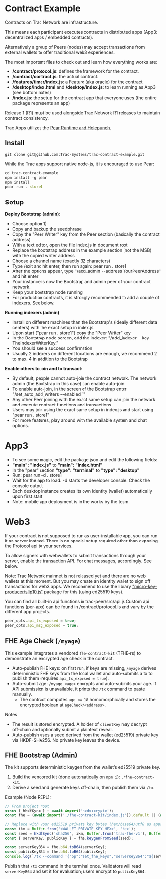 # Contract Example

Contracts on Trac Network are infrastructure. 

This means each participant executes contracts in distributed apps (App3: decentralized apps / embedded contracts).

Alternatively a group of Peers (nodes) may accept transactions from external wallets to offer traditional web3 experiences.

The most important files to check out and learn how everything works are:

- **/contract/protocol.js**: defines the framework for the contract.
- **/contract/contract.js**: the actual contract.
- **/features/timer/index.js**: a Feature (aka oracle) for the contract
- **/desktop/index.html** and **/desktop/index.js**: to learn running as App3 (see bottom notes)
- **/index.js**: the setup for the contract app that everyone uses (the entire package represents an app)

Release 1 (R1) must be used alongside Trac Network R1 releases to maintain contract consistency.

Trac Apps utilizes the [Pear Runtime and Holepunch](https://pears.com/).

## Install

```shell
git clone git@github.com:Trac-Systems/trac-contract-example.git
```

While the Trac apps support native node-js, it is encouraged to use Pear:

```js
cd trac-contract-example
npm install -g pear
npm install
pear run . store1
```

## Setup

**Deploy Bootstrap (admin):**

- Choose option 1)
- Copy and backup the seedphrase
- Copy the "Peer Writer" key from the Peer section (basically the contract address)
- With a text editor, open the file index.js in document root
- Replace the bootstrap address in the example section (not the MSB) with the copied writer address
- Choose a channel name (exactly 32 characters)
- Type /exit and hit enter, then run again: pear run . store1
- After the options appear, type "/add_admin --address YourPeerAddress" and hit enter
- Your instance is now the Bootstrap and admin peer of your contract network.
- Keep your bootstrap node running
- For production contracts, it is strongly recommended to add a couple of indexers. See below.

**Running indexers (admin)**

- Install on different machines than the Bootstrap's (ideally different data centers) with the exact setup in index.js
- Upon start ("pear run . store1") copy the "Peer Writer" key
- In the Bootstrap node screen, add the indexer: "/add_indexer --key TheIndexerWriterKey."
- You should see a success confirmation
- Usually 2 indexers on different locations are enough, we recommend 2 to max. 4 in addition to the Bootstrap

**Enable others to join and to transact:**

- By default, people cannot auto-join the contract network. The network admin (the Bootstrap in this case) can enable auto-join
- To enable auto-join, in the screen of the Bootstrap enter "/set_auto_add_writers --enabled 1"
- Any other Peer joining with the exact same setup can join the network and execute contract functions and transactions.
- Users may join using the exact same setup in index.js and start using "pear run . store1"
- For more features, play around with the available system and chat options.

# App3
- To see some magic, edit the package.json and edit the following fields:
- **"main": "index.js"** to **"main": "index.html"**
- In the "pear" section **"type": "terminal"** to **"type": "desktop"**
- Run: pear run -d . store1
- Wait for the app to load. -d starts the developer console. Check the console output
- Each desktop instance creates its own identity (wallet) automatically upon first start
- Note: mobile app deployment is in the works by the team.

# Web3
If your contract is not supposed to run as user-installable app, you can run it as server instead.
There is no special setup required other than exposing the Protocol api to your services.

To allow signers with webwallets to submit transactions through your server, enable the transaction API.
For chat messages, accordingly. See below.

Note: Trac Network mainnet is not released yet and there are no web wallets at this moment. 
But you may create an identity wallet to sign off transactions for web3 apps. 
We recommend to use the library ["micro-key-producer/slip10.js"](https://www.npmjs.com/package/micro-key-producer) package for this (using ed25519 keys).

You can find all built-in api functions in trac-peer/src/api.js
Custom api functions (per-app) can be found in /contract/protocol.js and vary by the different app projects.

```js
peer_opts.api_tx_exposed = true;
peer_opts.api_msg_exposed = true;
```

## FHE Age Check (`/myage`)

This example integrates a vendored `fhe-contract-kit` (TFHE‑rs) to demonstrate an encrypted age check in the contract.

- Auto-publish FHE keys: on first run, if keys are missing, `/myage` derives deterministic FHE keys from the local wallet and auto-submits a tx to publish them (requires `api_tx_exposed = true`).
- Auto-submit age: `/myage <age>` encrypts and auto-submits your age. If API submission is unavailable, it prints the `/tx` command to paste manually.
  - The contract computes `age <= 18` homomorphically and stores the encrypted boolean at `ageCheck/<address>`.

Notes
- The result is stored encrypted. A holder of `clientKey` may decrypt off‑chain and optionally submit a plaintext reveal.
- Auto-publish uses a seed derived from the wallet (ed25519) private key via HKDF-SHA256. No private key leaves the device.

## FHE Bootstrap (Admin)

The kit supports deterministic keygen from the wallet’s ed25519 private key.

1) Build the vendored kit (done automatically on `npm i`): `./fhe-contract-kit`.
2) Derive a seed and generate keys off-chain, then publish them via `/tx`.

Example (Node REPL):

```js
// From project root
const { hkdfSync } = await import('node:crypto');
const fhe = (await import('./fhe-contract-kit/index.js')).default || (await import('./fhe-contract-kit/index.js'));

// Replace with your ed25519 private key bytes (hex/base64/utf8 as appropriate)
const ikm = Buffer.from('<WALLET_PRIVATE_KEY_HEX>', 'hex');
const seed = hkdfSync('sha256', ikm, Buffer.from('trac-fhe-v1'), Buffer.from('fhe-seed'), 32);
const { serverKey, publicKey } = fhe.keygenFromSeed(seed);

const serverKeyB64 = fhe.b64.toB64(serverKey);
const publicKeyB64 = fhe.b64.toB64(publicKey);
console.log(`/tx --command '{"op":"set_fhe_keys","serverKeyB64":"${serverKeyB64}","publicKeyB64":"${publicKeyB64}"}'`);
```

Publish that `/tx` command in the terminal once. Validators will read `serverKeyB64` and set it for evaluation; users encrypt to `publicKeyB64`.
